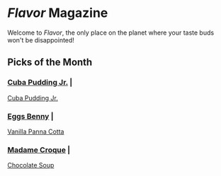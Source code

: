 # _Flavor_ Magazine

Welcome to _Flavor_, the only place on the planet where your taste buds won't be disappointed!



## Picks of the Month

### [Cuba Pudding Jr.](writer/cuba-pudding-jr.md) | 

[Cuba Pudding Jr.](recipe/feb/cuba-pudding-jr.md)

### [Eggs Benny](writer/eggs-benny.md) | 

[Vanilla Panna Cotta](recipe/jan/vanilla-panna-cotta.md)

 


### [Madame Croque](writer/madame-croque.md) |

[Chocolate Soup](recipe/jan/chocolate-soup.md)
